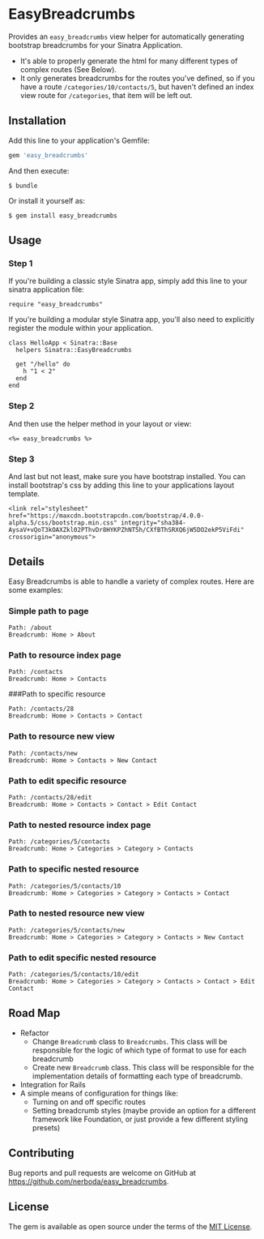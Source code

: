 # EasyBreadcrumbs

Provides an `easy_breadcrumbs` view helper for automatically generating bootstrap breadcrumbs for your Sinatra Application.

* It's able to properly generate the html for many different types of complex routes (See Below).
* It only generates breadcrumbs for the routes you've defined, so if you have a route `/categories/10/contacts/5`, but haven't defined an index view route for `/categories`, that item will be left out.

## Installation

Add this line to your application's Gemfile:

```ruby
gem 'easy_breadcrumbs'
```

And then execute:

    $ bundle

Or install it yourself as:

    $ gem install easy_breadcrumbs

## Usage

### Step 1

If you're building a classic style Sinatra app, simply add this line to your sinatra application file:

    require "easy_breadcrumbs"

If you're building a modular style Sinatra app, you'll also need to explicitly register the module within your application.

    class HelloApp < Sinatra::Base
      helpers Sinatra::EasyBreadcrumbs

      get "/hello" do
        h "1 < 2"
      end
    end

### Step 2

And then use the helper method in your layout or view:
    
    <%= easy_breadcrumbs %>

### Step 3

And last but not least, make sure you have bootstrap installed. You can install bootstrap's css by adding this line to your applications layout template.

    <link rel="stylesheet" href="https://maxcdn.bootstrapcdn.com/bootstrap/4.0.0-alpha.5/css/bootstrap.min.css" integrity="sha384-AysaV+vQoT3kOAXZkl02PThvDr8HYKPZhNT5h/CXfBThSRXQ6jW5DO2ekP5ViFdi" crossorigin="anonymous">

## Details

Easy Breadcrumbs is able to handle a variety of complex routes. Here are some examples:

### Simple path to page
```
Path: /about
Breadcrumb: Home > About
```

### Path to resource index page
```
Path: /contacts
Breadcrumb: Home > Contacts
```

###Path to specific resource
```
Path: /contacts/28
Breadcrumb: Home > Contacts > Contact
```

### Path to resource new view
```
Path: /contacts/new
Breadcrumb: Home > Contacts > New Contact
```

### Path to edit specific resource
```
Path: /contacts/28/edit
Breadcrumb: Home > Contacts > Contact > Edit Contact
```

### Path to nested resource index page
```
Path: /categories/5/contacts
Breadcrumb: Home > Categories > Category > Contacts
```

### Path to specific nested resource
```
Path: /categories/5/contacts/10
Breadcrumb: Home > Categories > Category > Contacts > Contact
```

### Path to nested resource new view
```
Path: /categories/5/contacts/new
Breadcrumb: Home > Categories > Category > Contacts > New Contact
```

### Path to edit specific nested resource
```
Path: /categories/5/contacts/10/edit
Breadcrumb: Home > Categories > Category > Contacts > Contact > Edit Contact
```

## Road Map

* Refactor
  * Change `Breadcrumb` class to `Breadcrumbs`. This class will be responsible for the logic of which type of format to use for each breadcrumb
  * Create new `Breadcrumb` class. This class will be responsible for the implementation details of formatting each type of breadcrumb.
* Integration for Rails
* A simple means of configuration for things like:
  * Turning on and off specific routes
  * Setting breadcrumb styles (maybe provide an option for a different framework like Foundation, or just provide a few different styling presets)

## Contributing

Bug reports and pull requests are welcome on GitHub at https://github.com/nerboda/easy_breadcrumbs.


## License

The gem is available as open source under the terms of the [MIT License](http://opensource.org/licenses/MIT).


